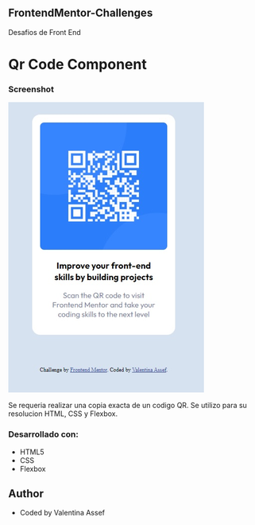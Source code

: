 ## FrontendMentor-Challenges
Desafios de Front End

# Qr Code Component

### Screenshot

![](./images/screenshoot-QR-code-component.jpg)

Se requeria realizar una copia exacta de un codigo QR.
Se utilizo para su resolucion HTML, CSS y Flexbox.

### Desarrollado con:

- HTML5
- CSS
- Flexbox

## Author

- Coded by Valentina Assef